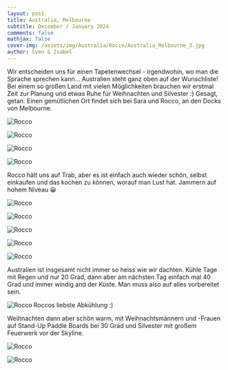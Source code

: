 ```yaml
---
layout: post
title: Australia, Melbourne
subtitle: December / January 2024
comments: false
mathjax: false
cover-img: /assets/img/Australia/Rocco/Australia_Melbourne_3.jpg
author: Sven & Isabel
---
```


Wir entscheiden uns für einen Tapetenwechsel - irgendwohin, wo man die Sprache sprechen kann… 
Australien steht ganz oben auf der Wunschliste!
Bei einem so großen Land mit vielen Möglichkeiten brauchen wir erstmal Zeit zur Planung und etwas Ruhe für Weihnachten und Silvester :)
Gesagt, getan. Einen gemütlichen Ort findet sich bei Sara und Rocco, an den Docks von Melbourne.

![Rocco](/assets/img/Australia/Rocco/Australia_Rocco_8.jpg)

![Rocco](/assets/img/Australia/Rocco/Australia_Melbourne_2.jpg)

![Rocco](/assets/img/Australia/Rocco/Australia_Melbourne_4.jpg)

![Rocco](/assets/img/Australia/Rocco/Australia_Melbourne_1.jpg)

Rocco hält uns auf Trab, aber es ist einfach auch wieder schön, selbst einkaufen und das kochen zu können, 
worauf man Lust hat. Jammern auf hohem Niveau 😀

![Rocco](/assets/img/Australia/Rocco/Australia_Rocco_9.jpg)

![Rocco](/assets/img/Australia/Rocco/Australia_Rocco_2.jpg)

![Rocco](/assets/img/Australia/Rocco/Australia_Rocco_6.jpg)

![Rocco](/assets/img/Australia/Rocco/Australia_Rocco_7.jpg)

![Rocco](/assets/img/Australia/Rocco/Australia_Rocco_4.jpg)

Australien ist insgesamt nicht immer so heiss wie wir dachten. Kühle Tage mit Regen und nur 20 Grad, dann aber am nächsten Tag einfach mal 40 Grad und immer windig and der Küste. Man muss also auf alles vorbereitet sein.

![Rocco](/assets/img/Australia/Rocco/Australia_Rocco_5.jpg)
Roccos liebste Abkühlung :)

Weihnachten dann aber schön warm, mit Weihnachtsmännern und -Frauen auf Stand-Up Paddle Boards bei 30 Grad und 
Silvester mit großem Feuerwerk vor der Skyline.

![Rocco](/assets/img/Australia/Rocco/Australia_Melbourne_6.jpg) 

![Rocco](/assets/img/Australia/Rocco/Australia_Melbourne_5.jpg)
